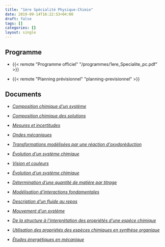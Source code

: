 ```yaml
---
title: "1ère Spécialité Physique-Chimie"
date: 2019-09-14T16:22:53+04:00
draft: false
tags: []
categories: []
layout: single
---
```


## Programme

- {{< remote "Programme officiel" "/programmes/1ere_Specialite_pc.pdf" >}}

- {{< remote "Planning prévisionnel" "planning-previsionnel" >}}

## Documents

- [*Composition chimique d'un système*](chap-1)

- [*Composition chimique des solutions*](chap-2)

- [*Mesures et incertitudes*](chap-3)

- [*Ondes mécaniques*](chap-4)

- [*Transformations modélisées par une réaction d'oxydoréduction*](chap-6)

- [*Évolution d'un système chimique*](chap-7)

- [*Vision et couleurs*](chap-5)

- [*Évolution d'un système chimique*](chap-7)

- [*Détermination d’une quantité de matière par titrage*](chap-9)

- [*Modélisation d’interactions fondamentales*](chap-8)

- [*Description d’un fluide au repos*](chap-10)

- [*Mouvement d’un système*](chap-11)

- [*De la structure à l'interprétation des propriétés d'une espèce chimique*](chap-12)

- [*Utilisation des propriétés des espèces chimiques en synthèse organique*](chap-13)

- [*Études énergétiques en mécanique*](chap-14)
